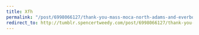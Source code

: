 ```yaml
---
title: Xfh
permalink: "/post/6998066127/thank-you-mass-moca-north-adams-and-everbody"
redirect_to: http://tumblr.spencertweedy.com/post/6998066127/thank-you-mass-moca-north-adams-and-everbody
---
```


